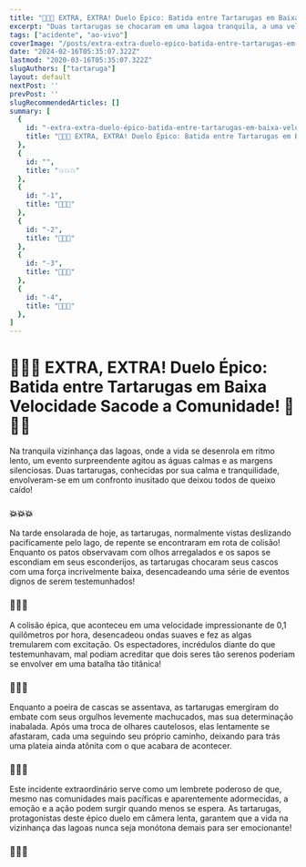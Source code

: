 ```yaml
---
title: "🚨🐢🚨 EXTRA, EXTRA! Duelo Épico: Batida entre Tartarugas em Baixa Velocidade Sacode a Comunidade! 🚨🐢🚨"
excerpt: "Duas tartarugas se chocaram em uma lagoa tranquila, a uma velocidade de 0,1 km/h, surpreendendo a comunidade local. Apesar da colisão inusitada, nenhum dos animais saiu ferido. O incidente serve como lembrete de como até mesmo em ambientes pacíficos, a vida pode ser cheia de surpresas."
tags: ["acidente", "ao-vivo"]
coverImage: "/posts/extra-extra-duelo-epico-batida-entre-tartarugas-em-baixa-velocidade-sacode-a-comunidade/cover.jfif"
date: "2024-02-16T05:35:07.322Z"
lastmod: "2020-03-16T05:35:07.322Z"
slugAuthors: ["tartaruga"]
layout: default
nextPost: ''
prevPost: ''
slugRecommendedArticles: []
summary: [
  {
    id: "-extra-extra-duelo-épico-batida-entre-tartarugas-em-baixa-velocidade-sacode-a-comunidade-",
    title: "🚨🐢🚨 EXTRA, EXTRA! Duelo Épico: Batida entre Tartarugas em Baixa Velocidade Sacode a Comunidade! 🚨🐢🚨"
  },
  {
    id: "",
    title: "💥💥💥"
  },
  {
    id: "-1",
    title: "🐢🥊🐢"
  },
  {
    id: "-2",
    title: "🌊💥🌿"
  },
  {
    id: "-3",
    title: "👀🌞🐢"
  },
  {
    id: "-4",
    title: "📢🐢📰"
  },
]
---
```


# 🚨🐢🚨 EXTRA, EXTRA! Duelo Épico: Batida entre Tartarugas em Baixa Velocidade Sacode a Comunidade! 🚨🐢🚨

Na tranquila vizinhança das lagoas, onde a vida se desenrola em ritmo lento, um evento surpreendente agitou as águas calmas e as margens silenciosas. Duas tartarugas, conhecidas por sua calma e tranquilidade, envolveram-se em um confronto inusitado que deixou todos de queixo caído!

### 💥💥💥

Na tarde ensolarada de hoje, as tartarugas, normalmente vistas deslizando pacificamente pelo lago, de repente se encontraram em rota de colisão! Enquanto os patos observavam com olhos arregalados e os sapos se escondiam em seus esconderijos, as tartarugas chocaram seus cascos com uma força incrivelmente baixa, desencadeando uma série de eventos dignos de serem testemunhados!

### 🐢🥊🐢

A colisão épica, que aconteceu em uma velocidade impressionante de 0,1 quilômetros por hora, desencadeou ondas suaves e fez as algas tremularem com excitação. Os espectadores, incrédulos diante do que testemunhavam, mal podiam acreditar que dois seres tão serenos poderiam se envolver em uma batalha tão titânica!

### 🌊💥🌿

Enquanto a poeira de cascas se assentava, as tartarugas emergiram do embate com seus orgulhos levemente machucados, mas sua determinação inabalada. Após uma troca de olhares cautelosos, elas lentamente se afastaram, cada uma seguindo seu próprio caminho, deixando para trás uma plateia ainda atônita com o que acabara de acontecer.

### 👀🌞🐢

Este incidente extraordinário serve como um lembrete poderoso de que, mesmo nas comunidades mais pacíficas e aparentemente adormecidas, a emoção e a ação podem surgir quando menos se espera. As tartarugas, protagonistas deste épico duelo em câmera lenta, garantem que a vida na vizinhança das lagoas nunca seja monótona demais para ser emocionante!

### 📢🐢📰